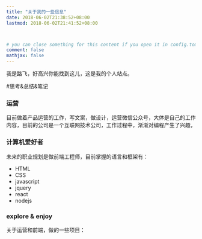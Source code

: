 ```yaml
---
title: "关于我的一些信息"
date: 2018-06-02T21:38:52+08:00
lastmod: 2018-06-02T21:41:52+08:00



# you can close something for this content if you open it in config.toml.
comment: false
mathjax: false
---
```


我是路飞，好高兴你能找到这儿，这是我的个人站点。

#思考&总结&笔记


### 运营

目前做着产品运营的工作，写文案，做设计，运营微信公众号，大体是自己的工作内容，目前的公司是一个互联网技术公司，工作过程中，渐渐对编程产生了兴趣，

### 计算机爱好者

未来的职业规划是做前端工程师，目前掌握的语言和框架有：

- HTML
- CSS
- javascript
- jquery
- react
- nodejs

### explore & enjoy

关于运营和前端，做的一些项目：




